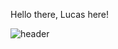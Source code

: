 Hello there, Lucas here!

![header](https://capsule-render.vercel.app/api?type=transparent&height=300&section=header&text=Hello%20there%20,%20Lucas%20here%20!&fontSize=60&color=808080)

